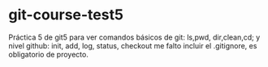 # git-course-test5
Práctica 5 de git5 para ver comandos básicos de git: ls,pwd, dir,clean,cd; y nivel github: init, add, log, status, checkout
me falto incluir el .gitignore, es obligatorio de proyecto.
